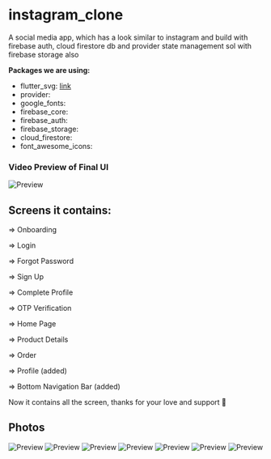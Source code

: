 # instagram_clone

A social media app, which has a look similar to instagram and build with firebase auth, cloud firestore db and provider state management sol with firebase storage also 

**Packages we are using:**

- flutter_svg: [link](https://pub.dev/packages/flutter_svg)
- provider:
- google_fonts:
- firebase_core:
- firebase_auth:
- firebase_storage:
- cloud_firestore:
- font_awesome_icons:


### Video Preview of Final UI

![Preview](/intro.gif)

## Screens it contains:

=> Onboarding

=> Login

=> Forgot Password

=> Sign Up

=> Complete Profile

=> OTP Verification

=> Home Page

=> Product Details

=> Order

=> Profile (added)

=> Bottom Navigation Bar (added)

Now it contains all the screen, thanks for your love and support 🙏 

## Photos
![Preview](/1.png)
![Preview](2.png)
![Preview](3.png)
![Preview](4.png)
![Preview](5.png)
![Preview](6.png)
![Preview](7.png)
